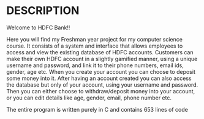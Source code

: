 # DESCRIPTION

Welcome to HDFC Bank!!

Here you will find my Freshman year project for my computer science course. It consists of a system and interface that allows employees to access and view the existing database of
HDFC accounts. Customers can make their own HDFC account in a slightly gamified manner, using a unique username and password, and link it to their phone numbers, email ids, gender,
age etc. When you create your account you can choose to deposit some money into it. After having an account created you can also access the database but only of your account, using
your username and password. Then you can either choose to withdraw/deposit money into your account, or you can edit details like age, gender, email, phone number etc.

The entire program is written purely in C and contains 653 lines of code
